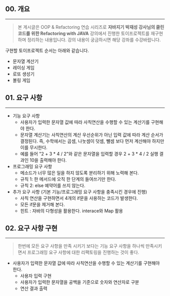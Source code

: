 ## 00. 개요
---
> 본 게시글은 OOP & Refactoring 연습 시리즈로 **자바지기 박재성 강사님의 클린코드를 위한 Refactoring with JAVA** 강의에서 진행한 토이프로젝트를 재구현하며 정리하는 내용입니다.
강의 내용이 궁금하시면 해당 강좌를 수강바랍니다.

구현할 토이프로젝트 순서는 아래와 같습니다.
- 문자열 계산기
- 레이싱 게임
- 로또 생성기
- 볼링 게임

## 01. 요구 사항
---
- 기능 요구 사항
    - 사용자가 입력한 문자열 값에 따라 사칙연산을 수행할 수 있는 계산기를 구현해야 한다.
    - 문자열 계산기는 사칙연산의 계산 우선순위가 아닌 입력 값에 따라 계산 순서가 결정된다. 즉, 수학에서는 곱셈, 나눗셈이 덧셈, 뺄셈 보다 먼저 계산해야 하지만 이를 무시한다.
    - 예를 들어 "2 + 3 * 4 / 2"와 같은 문자열을 입력할 경우 2 + 3 * 4 / 2 실행 결과인 10을 출력해야 한다.
- 프로그래밍 요구 사항
    - 메소드가 너무 많은 일을 하지 않도록 분리하기 위해 노력해 본다.
    - 규칙 1: 한 메서드에 오직 한 단계의 들여쓰기만 한다.
    - 규칙 2: else 예약어를 쓰지 않는다.
- 추가 요구 사항 (기본 기능/프로그래밍 요구 사항을 충족시킨 경우에 진행)
    - 사칙 연산을 구현하면서 4개의 if문을 사용하는 코드가 발생한다.
    - 모든 if문을 제거해 본다.
    - 힌트 : 자바의 다형성을 활용한다. interace와 Map 활용

## 02. 요구 사항 구현
---

> 한번에 모든 요구 사항을 만족 시키기 보다는 기능 요구 사항을 하나씩 만족시키면서 프로그래밍 요구 사항에 대한 리팩토링을 진행하는 것이 좋다.

* 사용자가 입력한 문자열 값에 따라 사칙연산을 수행할 수 있는 계산기를 구현해야 한다.
    * 사용자 입력 구현
    * 사용자가 입력한 문자열을 공백을 기준으로 숫자와 연산자로 구분
    * 연산 결과 출력

